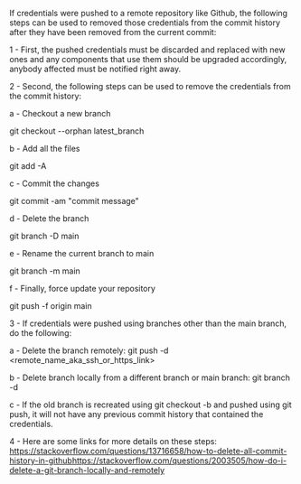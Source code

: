 If credentials were pushed to a remote repository like Github, the following steps can be used to removed those credentials from the commit history after they have been removed from the current commit: 

1 - First, the pushed credentials must be discarded and replaced with new ones and any components that use them should be upgraded accordingly, anybody affected must be notified right away.

2 - Second, the following steps can be used to remove the credentials from the commit history: 

  a - Checkout a new branch

git checkout --orphan latest_branch

  b - Add all the files

git add -A

  c - Commit the changes

git commit -am "commit message"

  d - Delete the branch

git branch -D main

  e - Rename the current branch to main

git branch -m main

  f - Finally, force update your repository

git push -f origin main

3 - If credentials were pushed using branches other than the main branch, do the following:

  a - Delete the branch remotely:  git push -d <remote_name_aka_ssh_or_https_link> <branchname>
  
  b - Delete branch locally from a different branch or main branch: git branch -d <branchname>
  
  c - If  the old branch is recreated using git checkout -b <branchname> and pushed using git push, it will not have any previous commit history that contained the credentials.

4 - Here are some links for more details on these steps:
https://stackoverflow.com/questions/13716658/how-to-delete-all-commit-history-in-githubhttps://stackoverflow.com/questions/2003505/how-do-i-delete-a-git-branch-locally-and-remotely 
